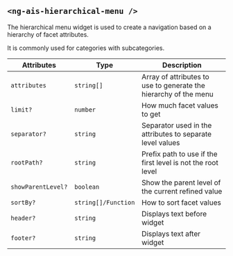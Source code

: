 ## `<ng-ais-hierarchical-menu />`

The hierarchical menu widget is used to create a navigation based on a hierarchy of facet attributes.

It is commonly used for categories with subcategories.

| Attributes         | Type                | Description
| -                  | -                   | -
| `attributes`       | `string[]`          | Array of attributes to use to generate the hierarchy of the menu
| `limit?`           | `number`            | How much facet values to get
| `separator?`       | `string`            | Separator used in the attributes to separate level values
| `rootPath?`        | `string`            | Prefix path to use if the first level is not the root level
| `showParentLevel?` | `boolean`           | Show the parent level of the current refined value
| `sortBy?`          | `string[]/Function` | How to sort facet values
| `header?`          | `string`            | Displays text before widget
| `footer?`          | `string`            | Displays text after widget